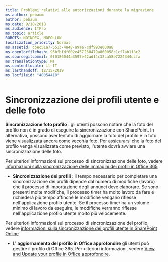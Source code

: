 ```yaml
---
title: Problemi relativi alle autorizzazioni durante la migrazione
ms.author: pebaum
author: pebaum
ms.date: 9/18/2018
ms.audience: ITPro
ms.topic: article
ROBOTS: NOINDEX, NOFOLLOW
localization_priority: Normal
ms.assetid: cbec51a7-5513-4848-a9ae-cdf993e000a8
ms.openlocfilehash: 95bfbfdf002e457230479a860058c1cf7ab1f8c2
ms.sourcegitcommit: 0f0186044a3597e42ad14c32ca58e7224344dcfa
ms.translationtype: MT
ms.contentlocale: it-IT
ms.lasthandoff: 12/15/2019
ms.locfileid: "40054418"
---
```

# <a name="user-profile-and-photo-synchronization"></a>Sincronizzazione dei profili utente e delle foto

 **Sincronizzazione foto profilo** : gli utenti possono notare che la foto del profilo non è in grado di eseguire la sincronizzazione con SharePoint. In alternativa, possono aver tentato di aggiornare la foto del profilo e la foto viene visualizzata ancora come vecchia foto. Per assicurarsi che la foto del profilo venga visualizzata come previsto, l'utente dovrà avviare una sincronizzazione delle foto. 
  
Per ulteriori informazioni sul processo di sincronizzazione delle foto, vedere [informazioni sulla sincronizzazione delle immagini dei profili in Office 365](https://go.microsoft.com/fwlink/?linkid=2022634)
  
- **Sincronizzazione dei profili** : il tempo necessario per completare una sincronizzazione dei profili dipende dal numero di modifiche (lavoro) che il processo di importazione degli annunci deve elaborare. Se sono presenti molte modifiche, il processo timer ha molto lavoro da fare e richiederà più tempo affinché le modifiche vengano riflesse nell'applicazione profilo utente. Se il processo timer ha un volume minimo di lavoro da eseguire, le modifiche verranno riflesse nell'applicazione profilo utente molto più velocemente. 
  
Per ulteriori informazioni sul processo di sincronizzazione del profilo, vedere [informazioni sulla sincronizzazione dei profili utente in SharePoint Online](https://go.microsoft.com/fwlink/?linkid=2022639)
    
- L' **aggiornamento del profilo in Office approfondire** gli utenti può gestire il profilo di Office 365. Per ulteriori informazioni, vedere [View and Update your profile in Office approfondire](https://support.office.com/article/View-and-update-your-profile-in-Office-Delve-4e84343b-eedf-45a1-aeb9-8627ccca14ba).
    

